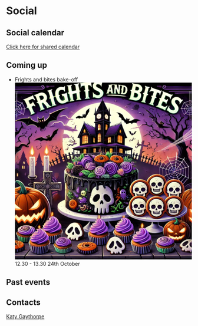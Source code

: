 # Social

## Social calendar

[Click here for shared calendar](https://outlook.office365.com/owa/calendar/6aac4f3cd5c14f7596ff96d463425c49@imperial.ac.uk/be78b35d280f4ad5be57b18a7a0e29285218192955509845337/calendar.html)

## Coming up

* Frights and bites bake-off ![frights and bites AI generated poster](./social_files/frights_and_bites.png)
12.30 - 13.30 24th October

## Past events

## Contacts

<a href="mailto:k.gaythorpe@imperial.ac.uk">Katy Gaythorpe</a>